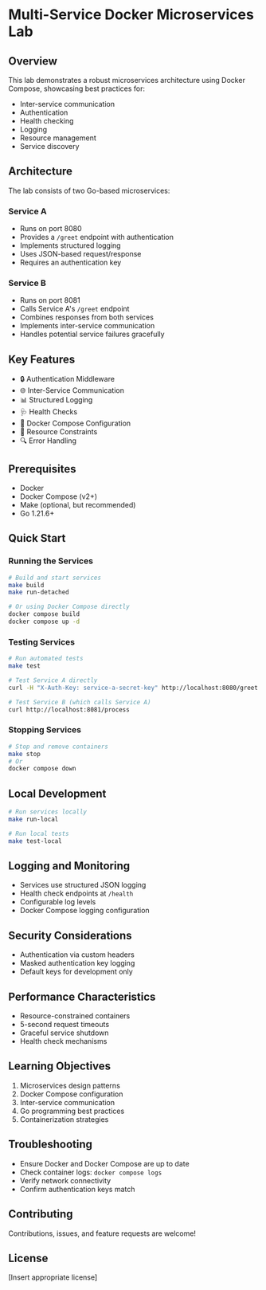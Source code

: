 # Multi-Service Docker Microservices Lab

## Overview

This lab demonstrates a robust microservices architecture using Docker Compose, showcasing best practices for:

-   Inter-service communication
-   Authentication
-   Health checking
-   Logging
-   Resource management
-   Service discovery

## Architecture

The lab consists of two Go-based microservices:

### Service A

-   Runs on port 8080
-   Provides a `/greet` endpoint with authentication
-   Implements structured logging
-   Uses JSON-based request/response
-   Requires an authentication key

### Service B

-   Runs on port 8081
-   Calls Service A's `/greet` endpoint
-   Combines responses from both services
-   Implements inter-service communication
-   Handles potential service failures gracefully

## Key Features

-   🔒 Authentication Middleware
-   🌐 Inter-Service Communication
-   📊 Structured Logging
-   🩺 Health Checks
-   🐳 Docker Compose Configuration
-   🚦 Resource Constraints
-   🔍 Error Handling

## Prerequisites

-   Docker
-   Docker Compose (v2+)
-   Make (optional, but recommended)
-   Go 1.21.6+

## Quick Start

### Running the Services

```bash
# Build and start services
make build
make run-detached

# Or using Docker Compose directly
docker compose build
docker compose up -d
```

### Testing Services

```bash
# Run automated tests
make test

# Test Service A directly
curl -H "X-Auth-Key: service-a-secret-key" http://localhost:8080/greet

# Test Service B (which calls Service A)
curl http://localhost:8081/process
```

### Stopping Services

```bash
# Stop and remove containers
make stop
# Or
docker compose down
```

## Local Development

```bash
# Run services locally
make run-local

# Run local tests
make test-local
```

## Logging and Monitoring

-   Services use structured JSON logging
-   Health check endpoints at `/health`
-   Configurable log levels
-   Docker Compose logging configuration

## Security Considerations

-   Authentication via custom headers
-   Masked authentication key logging
-   Default keys for development only

## Performance Characteristics

-   Resource-constrained containers
-   5-second request timeouts
-   Graceful service shutdown
-   Health check mechanisms

## Learning Objectives

1. Microservices design patterns
2. Docker Compose configuration
3. Inter-service communication
4. Go programming best practices
5. Containerization strategies

## Troubleshooting

-   Ensure Docker and Docker Compose are up to date
-   Check container logs: `docker compose logs`
-   Verify network connectivity
-   Confirm authentication keys match

## Contributing

Contributions, issues, and feature requests are welcome!

## License

[Insert appropriate license]

